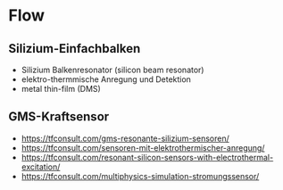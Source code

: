 # Flow

## Silizium-Einfachbalken
- Silizium Balkenresonator (silicon beam resonator) 
- elektro-thermmische Anregung und Detektion
- metal thin-film (DMS) 

## GMS-Kraftsensor
- https://tfconsult.com/gms-resonante-silizium-sensoren/
- https://tfconsult.com/sensoren-mit-elektrothermischer-anregung/
- https://tfconsult.com/resonant-silicon-sensors-with-electrothermal-excitation/
- https://tfconsult.com/multiphysics-simulation-stromungssensor/
  
